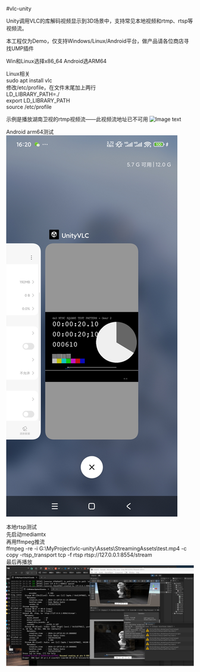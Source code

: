 #vlc-unity

Unity调用VLC的库解码视频显示到3D场景中，支持常见本地视频和rtmp、rtsp等视频流。  

本工程仅为Demo，仅支持Windows/Linux/Android平台，做产品请各位商店寻找UMP插件   

Win和Linux选择x86_64   Android选ARM64   

Linux相关  
sudo apt install vlc  
修改/etc/profile，在文件末尾加上两行  
LD_LIBRARY_PATH=./  
export LD_LIBRARY_PATH  
source /etc/profile  

示例是播放湖南卫视的rtmp视频流——此视频流地址已不可用
![Image text](https://images.gitee.com/uploads/images/2019/0626/100814_893f7478_80624.jpeg)  

Android arm64测试  
![输入图片说明](Android%E6%B5%8B%E8%AF%95.jpg)

本地rtsp测试     
先启动mediamtx    
再用ffmpeg推流   
ffmpeg -re -i G:\MyProject\vlc-unity\Assets\StreamingAssets\test.mp4 -c copy -rtsp_transport tcp -f rtsp rtsp://127.0.0.1:8554/stream    
最后再播放   
![输入图片说明](%E6%9C%AC%E5%9C%B0rtsp%E6%B5%8B%E8%AF%95.png)
